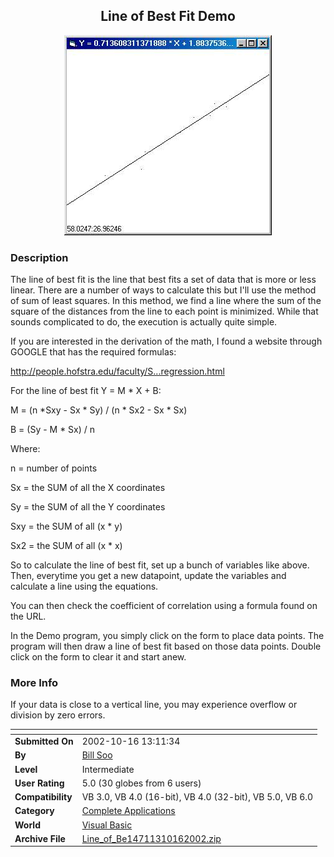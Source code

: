 ﻿<div align="center">

## Line of Best Fit Demo

<img src="PIC200210161746217455.jpg">
</div>

### Description

The line of best fit is the line that best fits a set of data that is more or less linear. There are a number of ways to calculate this but I'll use the method of sum of least squares. In this method, we find a line where the sum of the square of the distances from the line to each point is minimized. While that sounds complicated to do, the execution is actually quite simple.

If you are interested in the derivation of the math, I found a website through GOOGLE that has the required formulas:

http://people.hofstra.edu/faculty/S...regression.html

For the line of best fit Y = M * X + B:

M = (n *Sxy - Sx * Sy) / (n * Sx2 - Sx * Sx)

B = (Sy - M * Sx) / n

Where:

n = number of points

Sx = the SUM of all the X coordinates

Sy = the SUM of all the Y coordinates

Sxy = the SUM of all (x * y)

Sx2 = the SUM of all (x * x)

So to calculate the line of best fit, set up a bunch of variables like above. Then, everytime you get a new datapoint, update the variables and calculate a line using the equations.

You can then check the coefficient of correlation using a formula found on the URL.

In the Demo program, you simply click on the form to place data points. The program will then draw a line of best fit based on those data points. Double click on the form to clear it and start anew.
 
### More Info
 
If your data is close to a vertical line, you may experience overflow or division by zero errors.


<span>             |<span>
---                |---
**Submitted On**   |2002-10-16 13:11:34
**By**             |[Bill Soo](https://github.com/Planet-Source-Code/PSCIndex/blob/master/ByAuthor/bill-soo.md)
**Level**          |Intermediate
**User Rating**    |5.0 (30 globes from 6 users)
**Compatibility**  |VB 3\.0, VB 4\.0 \(16\-bit\), VB 4\.0 \(32\-bit\), VB 5\.0, VB 6\.0
**Category**       |[Complete Applications](https://github.com/Planet-Source-Code/PSCIndex/blob/master/ByCategory/complete-applications__1-27.md)
**World**          |[Visual Basic](https://github.com/Planet-Source-Code/PSCIndex/blob/master/ByWorld/visual-basic.md)
**Archive File**   |[Line\_of\_Be14711310162002\.zip](https://github.com/Planet-Source-Code/bill-soo-line-of-best-fit-demo__1-39890/archive/master.zip)








